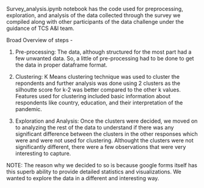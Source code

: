 Survey_analysis.ipynb notebook has the code used for preprocessing, exploration, and analysis of the data collected through the survey we compiled along with other participants of the data challenge under the guidance of TCS A&I team. 


Broad Overview of steps - 

1. Pre-processing: The data, although structured for the most part had a few unwanted data. So, a little of pre-processing had to be done to get the data in proper dataframe format. 

2. Clustering: K Means clustering technique was used to cluster the repondents and further analysis was done using 2 clusters as the silhoutte score for k-2 was better compared to the other k values. Features used for clustering included basic information about respondents like country, education, and their interpretation of the pandemic. 

3. Exploration and Analysis: Once the clusters were decided, we moved on to analyzing the rest of the data to understand if there was any significant difference between the clusters in the other responses which were and were not used for clustering. Althought the clusters were not significantly different, there were a few observations that were very interesting to capture. 

NOTE: The reason why we decided to so is because google forms itself has this superb ability to provide detailed statistics and visualizations. We wanted to explore the data in a different and interesting way. 
